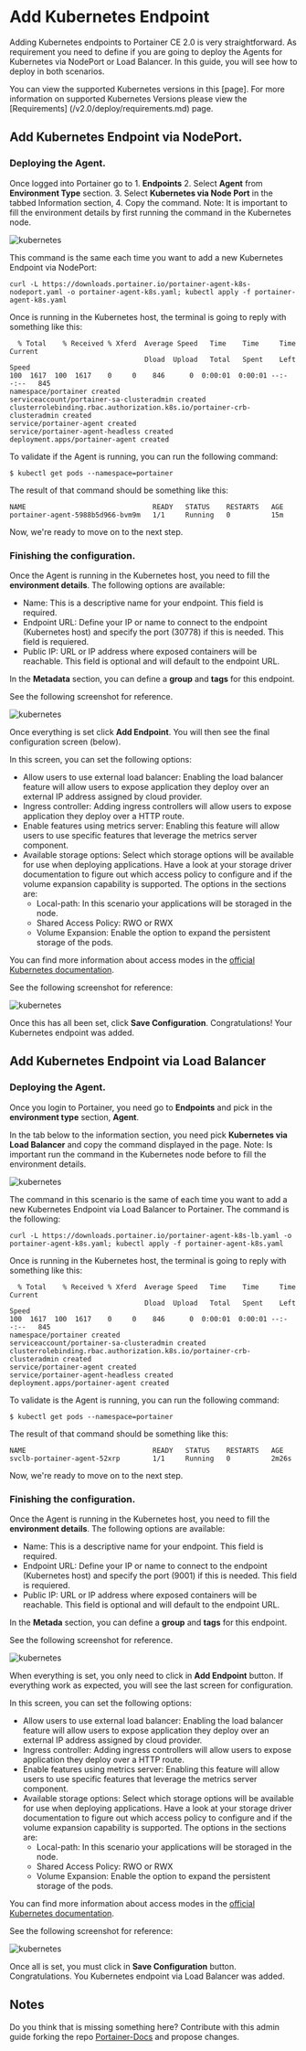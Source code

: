 # Add Kubernetes Endpoint

Adding Kubernetes endpoints to Portainer CE 2.0 is very straightforward. As requirement you need to define if you  are going to deploy the Agents for Kubernetes via NodePort or Load Balancer. In this guide, you will see how to deploy in both scenarios.

You can view the supported Kubernetes versions in this [page].
For more information on supported Kubernetes Versions please view the [Requirements] (/v2.0/deploy/requirements.md) page.

## Add Kubernetes Endpoint via NodePort.

### Deploying the Agent.

Once logged into Portainer go to 1. <b>Endpoints</b> 2. Select <b>Agent</b> from <b>Environment Type</b> section. 3. Select <b>Kubernetes via Node Port</b> in the tabbed Information section, 4. Copy the command.
Note: It is important to fill the environment details by first running the command in the Kubernetes node.

![kubernetes](assets/kubernetes_1.png)

This command is the same each time you want to add a new Kubernetes Endpoint via NodePort:

<pre><code>curl -L https://downloads.portainer.io/portainer-agent-k8s-nodeport.yaml -o portainer-agent-k8s.yaml; kubectl apply -f portainer-agent-k8s.yaml</code></pre>

Once is running in the Kubernetes host, the terminal is going to reply with something like this:  

<pre><code>  % Total    % Received % Xferd  Average Speed   Time    Time     Time  Current
                                 Dload  Upload   Total   Spent    Left  Speed
100  1617  100  1617    0     0    846      0  0:00:01  0:00:01 --:--:--   845
namespace/portainer created
serviceaccount/portainer-sa-clusteradmin created
clusterrolebinding.rbac.authorization.k8s.io/portainer-crb-clusteradmin created
service/portainer-agent created
service/portainer-agent-headless created
deployment.apps/portainer-agent created</code></pre>

To validate if the Agent is running, you can run the following command:

<pre><code>$ kubectl get pods --namespace=portainer</code></pre>

The result of that command should be something like this:

<pre><code>NAME                               READY   STATUS    RESTARTS   AGE
portainer-agent-5988b5d966-bvm9m   1/1     Running   0          15m</code></pre>

Now, we're ready to move on to the next step.

### Finishing the configuration.

Once the Agent is running in the Kubernetes host, you need to fill the <b>environment details</b>. The following options are available:

* Name: This is a descriptive name for your endpoint. This field is required.
* Endpoint URL: Define your IP or name to connect to the endpoint (Kubernetes host) and specify the port (30778) if this is needed. This field is requiered.
* Public IP: URL or IP address where exposed containers will be reachable. This field is optional and will default to the endpoint URL.

In the <b>Metadata</b> section, you can define a <b>group</b> and <b>tags</b> for this endpoint.

See the following screenshot for reference.

![kubernetes](assets/kubernetes_2.png)

Once everything is set click <b>Add Endpoint</b>. You will then see the final configuration screen (below).

In this screen, you can set the following options:

* Allow users to use external load balancer: Enabling the load balancer feature will allow users to expose application they deploy over an external IP address assigned by cloud provider.
* Ingress controller: Adding ingress controllers will allow users to expose application they deploy over a HTTP route.
* Enable features using metrics server: Enabling this feature will allow users to use specific features that leverage the metrics server component.
* Available storage options: Select which storage options will be available for use when deploying applications. Have a look at your storage driver documentation to figure out which access policy to configure and if the volume expansion capability is supported. The options in the sections are:
  - Local-path: In this scenario your applications will be storaged in the node.
  - Shared Access Policy: RWO or RWX
  - Volume Expansion: Enable the option to expand the persistent storage of the pods. 

You can find more information about access modes in the [official Kubernetes documentation](https://kubernetes.io/docs/concepts/storage/persistent-volumes/#access-modes).

See the following screenshot for reference:

![kubernetes](assets/kubernetes_3.png)

Once this has all been set, click <b>Save Configuration</b>. Congratulations! Your Kubernetes endpoint was added.

## Add Kubernetes Endpoint via Load Balancer

### Deploying the Agent.

Once you login to Portainer, you need go to <b>Endpoints</b> and pick in the <b>environment type</b> section, <b>Agent</b>.

In the tab below to the information section, you need pick <b>Kubernetes via Load Balancer</b> and copy the command displayed in the page. Note: Is important run the command in the Kubernetes node before to fill the environment details.

![kubernetes](assets/kubernetes_4.png)

The command in this scenario is the same of each time you want to add a new Kubernetes Endpoint via Load Balancer to Portainer. The command is the following:

<pre><code>curl -L https://downloads.portainer.io/portainer-agent-k8s-lb.yaml -o portainer-agent-k8s.yaml; kubectl apply -f portainer-agent-k8s.yaml</code></pre>

Once is running in the Kubernetes host, the terminal is going to reply with something like this:

<pre><code>  % Total    % Received % Xferd  Average Speed   Time    Time     Time  Current
                                 Dload  Upload   Total   Spent    Left  Speed
100  1617  100  1617    0     0    846      0  0:00:01  0:00:01 --:--:--   845
namespace/portainer created
serviceaccount/portainer-sa-clusteradmin created
clusterrolebinding.rbac.authorization.k8s.io/portainer-crb-clusteradmin created
service/portainer-agent created
service/portainer-agent-headless created
deployment.apps/portainer-agent created</code></pre>

To validate is the Agent is running, you can run the following command:

<pre><code>$ kubectl get pods --namespace=portainer</code></pre>

The result of that command should be something like this:

<pre><code>NAME                               READY   STATUS    RESTARTS   AGE
svclb-portainer-agent-52xrp        1/1     Running   0          2m26s</code></pre>

Now, we're ready to move on to the next step.

### Finishing the configuration.

Once the Agent is running in the Kubernetes host, you need to fill the <b>environment details</b>. The following options are available:

* Name: This is a descriptive name for your endpoint. This field is required.
* Endpoint URL: Define your IP or name to connect to the endpoint (Kubernetes host) and specify the port (9001) if this is needed. This field is requiered.
* Public IP: URL or IP address where exposed containers will be reachable. This field is optional and will default to the endpoint URL.

In the <b>Metada</b> section, you can define a <b>group</b> and <b>tags</b> for this endpoint.

See the following screenshot for reference.

![kubernetes](assets/kubernetes_5.png)

When everything is set, you only need to click in <b>Add Endpoint</b> button. If everything work as expected, you will see the last screen for configuration. 

In this screen, you can set the following options:

* Allow users to use external load balancer: Enabling the load balancer feature will allow users to expose application they deploy over an external IP address assigned by cloud provider.
* Ingress controller: Adding ingress controllers will allow users to expose application they deploy over a HTTP route.
* Enable features using metrics server: Enabling this feature will allow users to use specific features that leverage the metrics server component.
* Available storage options: Select which storage options will be available for use when deploying applications. Have a look at your storage driver documentation to figure out which access policy to configure and if the volume expansion capability is supported. The options in the sections are:
  - Local-path: In this scenario your applications will be storaged in the node.
  - Shared Access Policy: RWO or RWX
  - Volume Expansion: Enable the option to expand the persistent storage of the pods. 

You can find more information about access modes in the [official Kubernetes documentation](https://kubernetes.io/docs/concepts/storage/persistent-volumes/#access-modes).

See the following screenshot for reference:

![kubernetes](assets/kubernetes_3.png)

Once all is set, you must click in <b>Save Configuration</b> button. Congratulations. You Kubernetes endpoint via Load Balancer was added.

## Notes

Do you think that is missing something here? Contribute with this admin guide forking the repo [Portainer-Docs](https://github.com/portainer/portainer-docs) and propose changes.